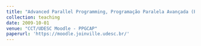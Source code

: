 ```yaml
---
title: "Advanced Parallel Programming, Programação Paralela Avançada (PPA) - postgrad"
collection: teaching
date: 2009-10-01
venue: "CCT/UDESC Moodle - PPGCAP"
paperurl: 'https://moodle.joinville.udesc.br/'
---
```

